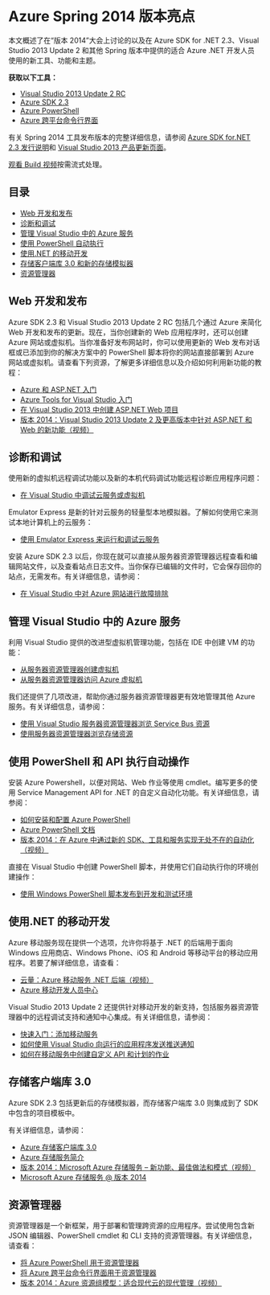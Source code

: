 <properties pageTitle="Azure Spring 2014 版本亮点 - .NET 开发人员中心" metaKeywords="azure .net sdk 2.3" description="了解提供给 Azure .NET 开发人员的新工具和功能。" documentationCenter=".NET" title="Azure Spring 2014 版本亮点" authors="mollybos" solutions="" manager="carolz" editor="mollybos" />

# Azure Spring 2014 版本亮点

本文概述了在“版本 2014”大会上讨论的以及在 Azure SDK for .NET 2.3、Visual Studio 2013 Update 2 和其他 Spring 版本中提供的适合 Azure .NET 开发人员使用的新工具、功能和主题。

**获取以下工具：**

-   [Visual Studio 2013 Update 2 RC][Visual Studio 2013 Update 2 RC]
-   [Azure SDK 2.3][Azure SDK 2.3]
-   [Azure PowerShell][Azure PowerShell]
-   [Azure 跨平台命令行界面][Azure 跨平台命令行界面]

有关 Spring 2014 工具发布版本的完整详细信息，请参阅 [Azure SDK for.NET 2.3 发行说明][Azure SDK for.NET 2.3 发行说明]和 [Visual Studio 2013 产品更新页面][Visual Studio 2013 产品更新页面]。

[观看 Build 视频][观看 Build 视频]按需流式处理。

## 目录

-   [Web 开发和发布][Web 开发和发布]
-   [诊断和调试][诊断和调试]
-   [管理 Visual Studio 中的 Azure 服务][管理 Visual Studio 中的 Azure 服务]
-   [使用 PowerShell 自动执行][使用 PowerShell 自动执行]
-   [使用.NET 的移动开发][使用.NET 的移动开发]
-   [存储客户端库 3.0 和新的存储模拟器][存储客户端库 3.0 和新的存储模拟器]
-   [资源管理器][资源管理器]

## <span id="webdeploy"></span></a>Web 开发和发布

Azure SDK 2.3 和 Visual Studio 2013 Update 2 RC 包括几个通过 Azure 来简化 Web 开发和发布的更新。现在，当你创建新的 Web 应用程序时，还可以创建 Azure 网站或虚拟机。当你准备好发布网站时，你可以使用更新的 Web 发布对话框或已添加到你的解决方案中的 PowerShell 脚本将你的网站直接部署到 Azure 网站或虚拟机。请查看下列资源，了解更多详细信息以及介绍如何利用新功能的教程：

-   [Azure 和 ASP.NET 入门][Azure 和 ASP.NET 入门]
-   [Azure Tools for Visual Studio 入门][Azure Tools for Visual Studio 入门]
-   [在 Visual Studio 2013 中创建 ASP.NET Web 项目][在 Visual Studio 2013 中创建 ASP.NET Web 项目]
-   [版本 2014：Visual Studio 2013 Update 2 及更高版本中针对 ASP.NET 和 Web 的新功能（视频）][版本 2014：Visual Studio 2013 Update 2 及更高版本中针对 ASP.NET 和 Web 的新功能（视频）]

## <span id="diagnostics"></span></a>诊断和调试

使用新的虚拟机远程调试功能以及新的本机代码调试功能远程诊断应用程序问题：

-   [在 Visual Studio 中调试云服务或虚拟机][在 Visual Studio 中调试云服务或虚拟机]

Emulator Express 是新的针对云服务的轻量型本地模拟器。了解如何使用它来测试本地计算机上的云服务：

-   [使用 Emulator Express 来运行和调试云服务][使用 Emulator Express 来运行和调试云服务]

安装 Azure SDK 2.3 以后，你现在就可以直接从服务器资源管理器远程查看和编辑网站文件，以及查看站点日志文件。当你保存已编辑的文件时，它会保存回你的站点，无需发布。有关详细信息，请参阅：

-   [在 Visual Studio 中对 Azure 网站进行故障排除][在 Visual Studio 中对 Azure 网站进行故障排除]

## <span id="service-management"></span></a>管理 Visual Studio 中的 Azure 服务

利用 Visual Studio 提供的改进型虚拟机管理功能，包括在 IDE 中创建 VM 的功能：

-   [从服务器资源管理器创建虚拟机][从服务器资源管理器创建虚拟机]
-   [从服务器资源管理器访问 Azure 虚拟机][从服务器资源管理器访问 Azure 虚拟机]

我们还提供了几项改进，帮助你通过服务器资源管理器更有效地管理其他 Azure 服务。有关详细信息，请参阅：

-   [使用 Visual Studio 服务器资源管理器浏览 Service Bus 资源][使用 Visual Studio 服务器资源管理器浏览 Service Bus 资源]
-   [使用服务器资源管理器浏览存储资源][使用服务器资源管理器浏览存储资源]

## <span id="automation"></span></a>使用 PowerShell 和 API 执行自动操作

安装 Azure Powershell，以便对网站、Web 作业等使用 cmdlet。编写更多的使用 Service Management API for .NET 的自定义自动化功能。有关详细信息，请参阅：

-   [如何安装和配置 Azure PowerShell][如何安装和配置 Azure PowerShell]
-   [Azure PowerShell 文档][Azure PowerShell 文档]
-   [版本 2014：在 Azure 中通过新的 SDK、工具和服务实现无处不在的自动化（视频）][版本 2014：在 Azure 中通过新的 SDK、工具和服务实现无处不在的自动化（视频）]

直接在 Visual Studio 中创建 PowerShell 脚本，并使用它们自动执行你的环境创建操作：

-   [使用 Windows PowerShell 脚本发布到开发和测试环境][使用 Windows PowerShell 脚本发布到开发和测试环境]

## <span id="mobile"></span></a>使用.NET 的移动开发

Azure 移动服务现在提供一个选项，允许你将基于 .NET 的后端用于面向 Windows 应用商店、Windows Phone、iOS 和 Android 等移动平台的移动应用程序。若要了解详细信息，请查看：

-   [云量：Azure 移动服务 .NET 后端（视频）][云量：Azure 移动服务 .NET 后端（视频）]
-   [Azure 移动开发人员中心][Azure 移动开发人员中心]

Visual Studio 2013 Update 2 还提供针对移动开发的新支持，包括服务器资源管理器中的远程调试支持和通知中心集成。有关详细信息，请参阅：

-   [快速入门：添加移动服务][快速入门：添加移动服务]
-   [如何使用 Visual Studio 向运行的应用程序发送推送通知][如何使用 Visual Studio 向运行的应用程序发送推送通知]
-   [如何在移动服务中创建自定义 API 和计划的作业][如何在移动服务中创建自定义 API 和计划的作业]

## <span id="storage"></span></a>存储客户端库 3.0

Azure SDK 2.3 包括更新后的存储模拟器，而存储客户端库 3.0 则集成到了 SDK 中包含的项目模板中。

有关详细信息，请参阅：

-   [Azure 存储客户端库 3.0][Azure 存储客户端库 3.0]
-   [Azure 存储服务简介][Azure 存储服务简介]
-   [版本 2014：Microsoft Azure 存储服务 – 新功能、最佳做法和模式（视频）][版本 2014：Microsoft Azure 存储服务 – 新功能、最佳做法和模式（视频）]
-   [Microsoft Azure 存储服务 @ 版本 2014][Microsoft Azure 存储服务 @ 版本 2014]

## <span id="arm"></span></a>资源管理器

资源管理器是一个新框架，用于部署和管理跨资源的应用程序。尝试使用包含新 JSON 编辑器、PowerShell cmdlet 和 CLI 支持的资源管理器。有关详细信息，请查看：

-   [将 Azure PowerShell 用于资源管理器][将 Azure PowerShell 用于资源管理器]
-   [将 Azure 跨平台命令行界面用于资源管理器][将 Azure 跨平台命令行界面用于资源管理器]
-   [版本 2014：Azure 资源组模型：适合现代云的现代管理（视频）][版本 2014：Azure 资源组模型：适合现代云的现代管理（视频）]

  [Visual Studio 2013 Update 2 RC]: http://aka.ms/vs2013update2rc
  [Azure SDK 2.3]: http://www.windowsazure.com/zh-cn/downloads/
  [Azure PowerShell]: http://go.microsoft.com/?linkid=9811175
  [Azure 跨平台命令行界面]: http://go.microsoft.com/?linkid=9828653
  [Azure SDK for.NET 2.3 发行说明]: http://go.microsoft.com/fwlink/p/?LinkId=393548
  [Visual Studio 2013 产品更新页面]: http://go.microsoft.com/fwlink/?LinkId=272487
  [观看 Build 视频]: http://go.microsoft.com/fwlink/?LinkId=394377&clcid=0x409
  [Web 开发和发布]: #webdeploy
  [诊断和调试]: #diagnostics
  [管理 Visual Studio 中的 Azure 服务]: #service-management
  [使用 PowerShell 自动执行]: #automation
  [使用.NET 的移动开发]: #mobile
  [存储客户端库 3.0 和新的存储模拟器]: #storage
  [资源管理器]: #arm
  [Azure 和 ASP.NET 入门]: http://azure.microsoft.com/zh-cn/documentation/articles/web-sites-dotnet-get-started/
  [Azure Tools for Visual Studio 入门]: http://msdn.microsoft.com/zh-cn/library/azure/ff687127.aspx
  [在 Visual Studio 2013 中创建 ASP.NET Web 项目]: http://asp.net/visual-studio/overview/2013/creating-web-projects-in-visual-studio
  [版本 2014：Visual Studio 2013 Update 2 及更高版本中针对 ASP.NET 和 Web 的新功能（视频）]: http://channel9.msdn.com/Events/Build/2014/3-602
  [在 Visual Studio 中调试云服务或虚拟机]: http://msdn.microsoft.com/zh-cn/library/azure/ff683670.aspx
  [使用 Emulator Express 来运行和调试云服务]: http://msdn.microsoft.com/zh-cn/library/windowsazure/dn339018.aspx
  [在 Visual Studio 中对 Azure 网站进行故障排除]: http://www.windowsazure.com/zh-cn/documentation/articles/web-sites-dotnet-troubleshoot-visual-studio
  [从服务器资源管理器创建虚拟机]: http://msdn.microsoft.com/zh-cn/library/windowsazure/dn569263.aspx
  [从服务器资源管理器访问 Azure 虚拟机]: http://msdn.microsoft.com/zh-cn/library/windowsazure/jj131259.aspx
  [使用 Visual Studio 服务器资源管理器浏览 Service Bus 资源]: http://msdn.microsoft.com/zh-cn/library/windowsazure/jj149828.aspx
  [使用服务器资源管理器浏览存储资源]: http://msdn.microsoft.com/zh-cn/library/windowsazure/ff683677.aspx
  [如何安装和配置 Azure PowerShell]: http://www.windowsazure.com/zh-cn/documentation/articles/install-configure-powershell/
  [Azure PowerShell 文档]: http://msdn.microsoft.com/zh-cn/library/windowsazure/jj156055.aspx
  [版本 2014：在 Azure 中通过新的 SDK、工具和服务实现无处不在的自动化（视频）]: http://channel9.msdn.com/Events/Build/2014/3-621
  [使用 Windows PowerShell 脚本发布到开发和测试环境]: http://msdn.microsoft.com/zh-cn/library/windowsazure/dn642480.aspx
  [云量：Azure 移动服务 .NET 后端（视频）]: http://channel9.msdn.com/Shows/Cloud+Cover/Episode-137-The-Azure-Mobile-Services-NET-Backend-with-Yavor-Georgiev
  [Azure 移动开发人员中心]: /zh-cn/develop/mobile/
  [快速入门：添加移动服务]: http://msdn.microsoft.com/zh-cn/library/windows/apps/xaml/dn629482.aspx
  [如何使用 Visual Studio 向运行的应用程序发送推送通知]: http://msdn.microsoft.com/zh-cn/library/windows/apps/xaml/dn614131.aspx
  [如何在移动服务中创建自定义 API 和计划的作业]: http://msdn.microsoft.com/zh-cn/library/windows/apps/xaml/dn614130.aspx
  [Azure 存储客户端库 3.0]: http://go.microsoft.com/fwlink/?LinkId=394927
  [Azure 存储服务简介]: /zh-cn/documentation/articles/storage-introduction/
  [版本 2014：Microsoft Azure 存储服务 – 新功能、最佳做法和模式（视频）]: http://channel9.msdn.com/Events/Build/2014/3-628
  [Microsoft Azure 存储服务 @ 版本 2014]: http://blogs.msdn.com/b/windowsazurestorage/archive/2014/04/08/microsoft-azure-storage-build-2014.aspx
  [将 Azure PowerShell 用于资源管理器]: http://go.microsoft.com/fwlink/?LinkID=394767
  [将 Azure 跨平台命令行界面用于资源管理器]: /zh-cn/documentation/articles/xplat-cli-azure-resource-manager/
  [版本 2014：Azure 资源组模型：适合现代云的现代管理（视频）]: http://channel9.msdn.com/Events/Build/2014/2-607
